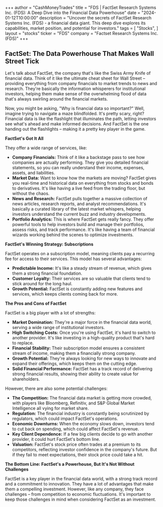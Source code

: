 +++
author = "CashMoneyTrades"
title = "FDS |  FactSet Research Systems Inc. (FDS): A Deep Dive into the Financial Data Powerhouse"
date = "2024-01-12T10:00:00"
description = "Uncover the secrets of FactSet Research Systems Inc. (FDS) - a financial data giant. This deep dive explores its capabilities, market position, and potential for investors."
tags = [
"Stocks",
]
layout = "stocks"
ticker = "FDS"
company = "Factset Research Systems Inc. (FDS)"
+++
        


## FactSet: The Data Powerhouse That Makes Wall Street Tick

Let's talk about FactSet, the company that's like the Swiss Army Knife of financial data. Think of it like the ultimate cheat sheet for Wall Street – providing everything from company financials to market trends to news and research. They're basically the information whisperers for institutional investors, helping them make sense of the overwhelming flood of data that's always swirling around the financial markets. 

Now, you might be asking, "Why is financial data so important?" Well, imagine trying to navigate a maze blindfolded. It's pretty scary, right? Financial data is like the flashlight that illuminates the path, letting investors see what's ahead and make informed decisions. And FactSet is the one handing out the flashlights – making it a pretty key player in the game.

**FactSet's Got It All**

They offer a wide range of services, like:

* **Company Financials:** Think of it like a backstage pass to see how companies are actually performing. They give you detailed financial statements, so you can really understand their income, expenses, assets, and liabilities. 
* **Market Data:** Want to know how the markets are moving? FactSet gives you real-time and historical data on everything from stocks and bonds to derivatives. It's like having a live feed from the trading floor, but without the chaos. 
* **News and Research:** FactSet pulls together a massive collection of news articles, research reports, and analyst recommendations. It's basically a curated library of the latest market whispers, helping investors understand the current buzz and industry developments.
* **Portfolio Analytics:** This is where FactSet gets really fancy. They offer powerful tools to help investors build and manage their portfolios, assess risks, and track performance. It's like having a team of financial wizards working behind the scenes to optimize investments.

**FactSet's Winning Strategy: Subscriptions**

FactSet operates on a subscription model, meaning clients pay a recurring fee for access to their services. This model has several advantages:

* **Predictable Income:**  It's like a steady stream of revenue, which gives them a strong financial foundation. 
* **Customer Loyalty:**  Their services are so valuable that clients tend to stick around for the long haul. 
* **Growth Potential:** FactSet is constantly adding new features and services, which keeps clients coming back for more.

**The Pros and Cons of FactSet**

FactSet is a big player with a lot of strengths:

* **Market Domination:** They're a major force in the financial data world, serving a wide range of institutional investors. 
* **High Switching Costs:** Once you're using FactSet, it's hard to switch to another provider. It's like investing in a high-quality product that's hard to replace.
* **Financial Stability:** Their subscription model ensures a consistent stream of income, making them a financially strong company.
* **Growth Potential:**  They're always looking for new ways to innovate and expand their offerings, which keeps them on the cutting edge.
* **Solid Financial Performance:** FactSet has a track record of delivering strong financial results, showing their ability to create value for shareholders.

However, there are also some potential challenges:

* **The Competition:**  The financial data market is getting more crowded, with players like Bloomberg, Refinitiv, and S&P Global Market Intelligence all vying for market share. 
* **Regulation:** The financial industry is constantly being scrutinized by regulators, which could impact FactSet's operations. 
* **Economic Downturns:** When the economy slows down, investors tend to cut back on spending, which could affect FactSet's revenue.
* **Key Client Dependence:**  If a few big clients decide to go with another provider, it could hurt FactSet's bottom line. 
* **Valuation:** FactSet's stock price often trades at a premium to its competitors, reflecting investor confidence in the company's future. But if they fail to meet expectations, their stock price could take a hit.

**The Bottom Line: FactSet's a Powerhouse, But It's Not Without Challenges**

FactSet is a key player in the financial data world, with a strong track record and a commitment to innovation. They have a lot of advantages that make them a compelling investment. However, like any company, they face challenges – from competition to economic fluctuations. It's important to keep those challenges in mind when considering FactSet as an investment. 

        